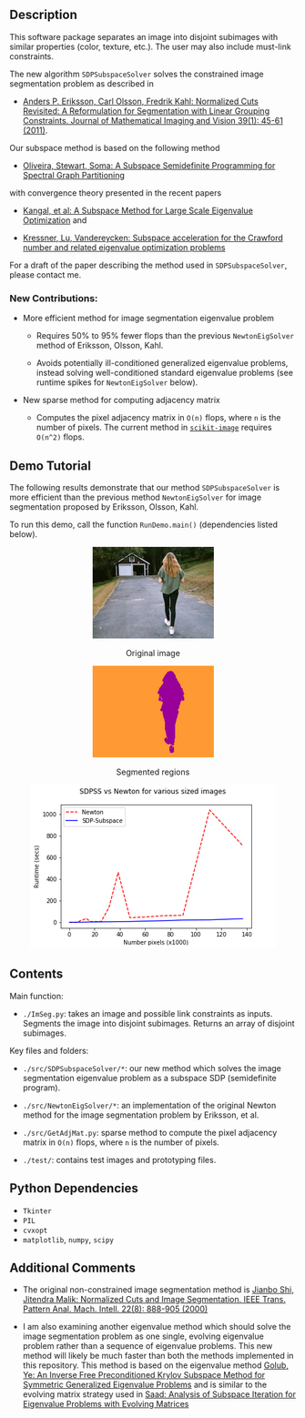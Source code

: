 Description
-----------
This software package separates an image into disjoint subimages with similar properties (color, texture, etc.). The user may also include must-link constraints.

The new algorithm `SDPSubspaceSolver` solves the constrained image segmentation problem as described in 

* [Anders P. Eriksson, Carl Olsson, Fredrik Kahl:
Normalized Cuts Revisited: A Reformulation for Segmentation with Linear Grouping Constraints. Journal of Mathematical Imaging and Vision 39(1): 45-61 (2011)](http://www2.maths.lth.se/vision/publdb/reports/pdf/eriksson-olsson-etal-jmiv-10.pdf).  

Our subspace method is based on the following method 

* [Oliveira, Stewart, Soma: A Subspace Semidefinite Programming for Spectral Graph Partitioning](https://homepage.cs.uiowa.edu/~oliveira/PAPER2/oliveira-stew-soma-LNCS2329-02.pdf) 

with convergence theory presented in the recent papers

* [Kangal, et al: A Subspace Method for Large Scale Eigenvalue Optimization](https://arxiv.org/abs/1508.04214) and 

* [Kressner, Lu, Vandereycken: Subspace acceleration for the Crawford number and related eigenvalue optimization problems](http://sma.epfl.ch/~anchpcommon/publications/crawford_preprint.pdf)


For a draft of the paper describing the method used in `SDPSubspaceSolver`, please contact me.


### New Contributions:

* More efficient method for image segmentation eigenvalue problem

   * Requires 50% to 95% fewer flops than the previous `NewtonEigSolver` method of Eriksson, Olsson, Kahl.

   * Avoids potentially ill-conditioned generalized eigenvalue problems, instead solving well-conditioned standard eigenvalue problems (see runtime spikes for `NewtonEigSolver` below).

* New sparse method for computing adjacency matrix

   * Computes the pixel adjacency matrix in `O(n)` flops, where `n` is the number of pixels.  The current method in [`scikit-image`](https://github.com/scikit-image/scikit-image/blob/master/skimage/future/graph/rag.py) requires `O(n^2)` flops.


Demo Tutorial
-------------

The following results demonstrate that our method `SDPSubspaceSolver` is more efficient than the previous method `NewtonEigSolver` for image segmentation proposed by Eriksson, Olsson, Kahl.

To run this demo, call the function `RunDemo.main()` (dependencies listed below). 

<p align="center"> 
<img src="person_walking_small.jpg">
</p>
<p align="center">
Original image
</p>

<p align="center">
<img src="person_walking_seg.png">
</p>
<p align="center">
Segmented regions
</p>


<p align="center">
<img src="demo_fig1.png">
</p>
<p align="center">
</p>





Contents
--------

Main function:

* `./ImSeg.py`: takes an image and possible link constraints as inputs. Segments the image into disjoint subimages. Returns an array of disjoint subimages.

Key files and folders:

* `./src/SDPSubspaceSolver/*`: our new method which solves the image segmentation eigenvalue problem as a subspace SDP (semidefinite program).  

* `./src/NewtonEigSolver/*`: an implementation of the original Newton method for the image segmentation problem by Eriksson, et al.

* `./src/GetAdjMat.py`: sparse method to compute the pixel adjacency matrix in `O(n)` flops, where `n` is the number of pixels.  

* `./test/`: contains test images and prototyping files.


Python Dependencies
-------------------
* `Tkinter`
* `PIL`
* `cvxopt`
* `matplotlib`, `numpy`, `scipy`


Additional Comments
-------------------

* The original non-constrained image segmentation method is [Jianbo Shi, Jitendra Malik:
Normalized Cuts and Image Segmentation. IEEE Trans. Pattern Anal. Mach. Intell. 22(8): 888-905 (2000)](https://www2.eecs.berkeley.edu/Research/Projects/CS/vision/grouping/papers/sm_pami00.pdf)

* I am also examining another eigenvalue method which should solve the image segmentation problem as one single, evolving eigenvalue problem rather than a sequence of eigenvalue problems.  This new method will likely be much faster than both the methods implemented in this repository.  This method is based on the eigenvalue method [Golub, Ye: An Inverse Free Preconditioned Krylov Subspace Method for Symmetric Generalized Eigenvalue Problems](https://epubs.siam.org/doi/abs/10.1137/S1064827500382579) and is similar to the evolving matrix strategy used in [Saad: Analysis of Subspace Iteration for Eigenvalue Problems with Evolving Matrices](https://www-users.cs.umn.edu/~saad/PDF/ys-2014-1.pdf)


